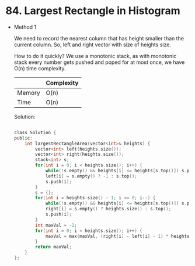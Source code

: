 # 84. Largest Rectangle in Histogram 
- Method 1

    We need to record the nearest column that has height smaller than the current column. So, left and right vector with size of heights size.

    How to do it quickly? We use a monotonic stack, as with monotonic stack every number gets pushed and poped for at most once, we have O(n) time complexity.

    | |   Complexity  |
    | ----------- | ----------- | 
    |  Memory     | O(n) | 
    |      Time       |  O(n) | 


    Solution:

    ``` h

    class Solution {
    public:
        int largestRectangleArea(vector<int>& heights) {
            vector<int> left(heights.size());
            vector<int> right(heights.size());
            stack<int> s;
            for(int i = 0; i < heights.size(); i++) {
                while(!s.empty() && heights[i] <= heights[s.top()]) s.pop();
                left[i] = s.empty() ? -1 : s.top();
                s.push(i);
            }
            s = {};
            for(int i = heights.size() - 1; i >= 0; i--) {
                while(!s.empty() && heights[i] <= heights[s.top()]) s.pop();
                right[i] = s.empty() ? heights.size() : s.top();
                s.push(i);
            }
            int maxVal = -1;
            for(int i = 0; i < heights.size(); i++) {
                maxVal = max(maxVal, (right[i] - left[i] - 1) * heights[i]);
            }
            return maxVal;
        }
    };

    ```

<!-- - Method 2

    This is another method.

    | |   Complexity  |
    | ----------- | ----------- | 
    |  Memory     | O(n) | 
    |      Time       |  O(n) | 


    Solution:

    ``` h



    ```

- Additional Knowledge:
       
    Here are some additional knowledge.



<br> -->